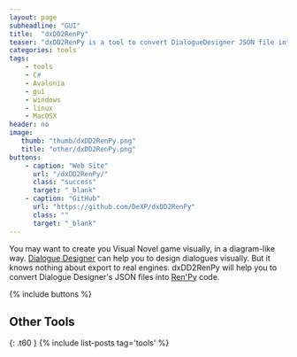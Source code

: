 ```yaml
---
layout: page
subheadline: "GUI"
title:  "dxDD2RenPy"
teaser: "dxDD2RenPy is a tool to convert DialogueDesigner JSON file into Ren'Py code."
categories: tools
tags:
    - tools
    - C#
    - Avalonia
    - gui
    - windows
    - linux
    - MacOSX
header: no
image:
   thumb: "thumb/dxDD2RenPy.png"
   title: "other/dxDD2RenPy.png"
buttons:
    - caption: "Web Site"
      url: "/dxDD2RenPy/"
      class: "success"
      target: "_blank"
    - caption: "GitHub"
      url: "https://github.com/DeXP/dxDD2RenPy"
      class: ""
      target: "_blank"
---
```


You may want to create you Visual Novel game visually, in a diagram-like way. [Dialogue Designer](https://store.steampowered.com/app/1273620/Dialogue_Designer/) can help you to design dialogues visually. But it knows nothing about export to real engines. dxDD2RenPy will help you to convert Dialogue Designer's JSON files into [Ren'Py](https://www.renpy.org/) code.


{% include buttons %}

## Other Tools
{: .t60 }
{% include list-posts tag='tools' %}
